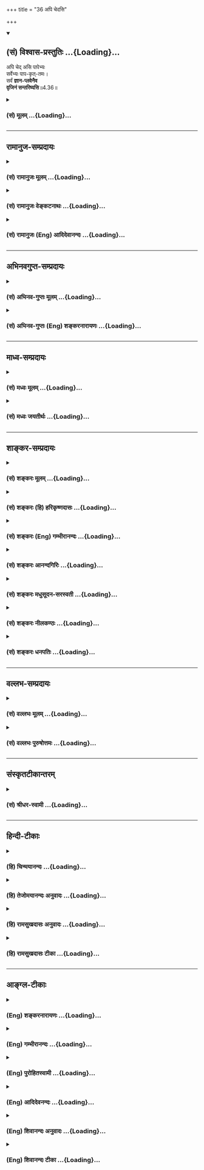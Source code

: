 +++
title = "36 अपि चेदसि"

+++
<div class="js_include" newlevelforh1="2" title="(सं) विश्वास-प्रस्तुतिः" unfilled url="/mahAbhAratam/vyAsaH/shlokashaH/06-bhIShma-parva/03-bhagavad-gItA-parva/saMskRtam/vishvAsa-prastutiH/04_jnAna-yogaH_brahmArp/36_api_chedasi.md">
<details open><summary><h2>(सं) विश्वास-प्रस्तुतिः ...{Loading}...</h2></summary>

अपि चेद् असि पापेभ्यः  
सर्वेभ्यः पाप-कृत्-तमः।  
सर्वं **ज्ञान-प्लवेनैव**  
**वृजिनं सन्तरिष्यसि**॥4.36॥
</details>
</div>
<div class="js_include collapsed" newlevelforh1="3" title="(सं) मूलम्" unfilled url="/mahAbhAratam/vyAsaH/shlokashaH/06-bhIShma-parva/03-bhagavad-gItA-parva/saMskRtam/mUlam/04_jnAna-yogaH_brahmArp/36_api_chedasi.md">
<details><summary><h3>(सं) मूलम् ...{Loading}...</h3></summary>

अपि चेदसि पापेभ्यः सर्वेभ्यः पापकृत्तमः।  
सर्वं ज्ञानप्लवेनैव वृजिनं सन्तरिष्यसि।।4.36।।
</details>
</div>


_________________
## रामानुज-सम्प्रदायः
<div class="js_include collapsed" newlevelforh1="3" title="(सं) रामानुजः मूलम्" unfilled url="/mahAbhAratam/vyAsaH/shlokashaH/06-bhIShma-parva/03-bhagavad-gItA-parva/saMskRtam/rAmAnujaH/mUlam/04_jnAna-yogaH_brahmArp/36_api_chedasi.md">
<details><summary><h3>(सं) रामानुजः मूलम् ...{Loading}...</h3></summary>

।।4.36।। यदि **अपि सर्वेभ्यः पापकृत्तमः असि सर्वं** पूर्वाजितं
**वृजिन**रूपं समुद्रम् आत्मविषयज्ञानरूप**प्लवेन एव संतरिष्यसि।**

</details>
</div>
<div class="js_include collapsed" newlevelforh1="3" title="(सं) रामानुजः वेङ्कटनाथः" unfilled url="/mahAbhAratam/vyAsaH/shlokashaH/06-bhIShma-parva/03-bhagavad-gItA-parva/saMskRtam/rAmAnujaH/venkaTanAthaH/04_jnAna-yogaH_brahmArp/36_api_chedasi.md">
<details><summary><h3>(सं) रामानुजः वेङ्कटनाथः ...{Loading}...</h3></summary>

  
  
।।4.36।। एवं ज्ञानांशस्य प्राधान्यं विपाकानुगुणं कालेकाले वेदनीयत्वलक्षणं
चोक्तम् अथ तस्य विरोधिनिवर्तकत्वरूपं माहात्म्यमुच्यते अपि चेत्
इतिश्लोकेन। चेच्छब्दपर्यायो यदिरपिश्च सहितौ यद्विषयौ तद्विषयावत्रापि
चेदित्येताविति व्यञ्जनाय
यद्यपीत्युक्तम्। पापकृत्तमशब्दप्रतियोगित्वात्पापेभ्य इति शब्दः
पापविशिष्टपुरुषविषयः पापमात्रे वा हेतौ पञ्चमी। ज्ञानप्लवेन
सन्तरिष्यसीत्यनयोः सामर्थ्यात्वृजिनरूपं समुद्रमिति रूपितम्।
समुद्रत्वानुगुणं
सर्वशब्दोक्तमानन्त्यमनादिकालप्रवृत्ततयेत्याद्यभिप्रायेणाहपूर्वार्जितमिति।  
  

</details>
</div>
<div class="js_include collapsed" newlevelforh1="3" title="(सं) रामानुजः (Eng) आदिदेवानन्दः" unfilled url="/mahAbhAratam/vyAsaH/shlokashaH/06-bhIShma-parva/03-bhagavad-gItA-parva/saMskRtam/rAmAnujaH/english/AdidevAnandaH/04_jnAna-yogaH_brahmArp/36_api_chedasi.md">
<details><summary><h3>(सं) रामानुजः (Eng) आदिदेवानन्दः ...{Loading}...</h3></summary>

4.36 Even though you be the most sinful of all sinners, you will completely cross over the sea of sins previoulsy accumulated, with the boat of knowledge concerning the self.

</details>
</div>


_________________
## अभिनवगुप्त-सम्प्रदायः
<div class="js_include collapsed" newlevelforh1="3" title="(सं) अभिनव-गुप्तः मूलम्" unfilled url="/mahAbhAratam/vyAsaH/shlokashaH/06-bhIShma-parva/03-bhagavad-gItA-parva/saMskRtam/abhinava-guptaH/mUlam/04_jnAna-yogaH_brahmArp/36_api_chedasi.md">
<details><summary><h3>(सं) अभिनव-गुप्तः मूलम् ...{Loading}...</h3></summary>

।।4.36 4.37।। सर्वं कर्माखिलम् (श्लो. 433) इति यदुक्तं तत्स्फुटयितुं
प्रथमश्लोकेन अधर्मोऽपि नश्यति इति वदन् सर्वं कर्म इति द्वितीयेन
संस्कारलेशोऽपि नावतिष्ठतीति सूचयन् अखिलम् इति व्याचष्टे अपि चेदिति।
यथेति। सुसमिद्धोऽभ्यासजातप्रतिपत्तिदार्ढ्यबन्धेन +++(K omits सु)+++
ज्ञानाग्निर्भवति यथा तथा प्रयतनीयमिति भावः ।

</details>
</div>
<div class="js_include collapsed" newlevelforh1="3" title="(सं) अभिनव-गुप्तः (Eng) शङ्करनारायणः" unfilled url="/mahAbhAratam/vyAsaH/shlokashaH/06-bhIShma-parva/03-bhagavad-gItA-parva/saMskRtam/abhinava-guptaH/english/shankaranArAyaNaH/04_jnAna-yogaH_brahmArp/36_api_chedasi.md">
<details><summary><h3>(सं) अभिनव-गुप्तः (Eng) शङ्करनारायणः ...{Loading}...</h3></summary>

4.36 See Comment under 4.37

</details>
</div>


_________________
## माध्व-सम्प्रदायः
<div class="js_include collapsed" newlevelforh1="3" title="(सं) मध्वः मूलम्" unfilled url="/mahAbhAratam/vyAsaH/shlokashaH/06-bhIShma-parva/03-bhagavad-gItA-parva/saMskRtam/madhvaH/mUlam/04_jnAna-yogaH_brahmArp/36_api_chedasi.md">
<details><summary><h3>(सं) मध्वः मूलम् ...{Loading}...</h3></summary>

।।4.36।। करणभूतं ज्ञानं स्तौति पुनः श्लोकत्रयेण।

</details>
</div>
<div class="js_include collapsed" newlevelforh1="3" title="(सं) मध्वः जयतीर्थः" unfilled url="/mahAbhAratam/vyAsaH/shlokashaH/06-bhIShma-parva/03-bhagavad-gItA-parva/saMskRtam/madhvaH/jayatIrthaH/04_jnAna-yogaH_brahmArp/36_api_chedasi.md">
<details><summary><h3>(सं) मध्वः जयतीर्थः ...{Loading}...</h3></summary>

।।4.36।। येन 4।35 इति ज्ञानस्यैव निर्देश इति स्थापयन्अपि चेत् इत्यादेः
प्रतिपाद्यमाह **करणे**ति। येनेति करणतया निर्दिष्टमित्यर्थः। श्रेयान्।
4।33 इत्याद्यपेक्षया पुनरिति।

</details>
</div>


_________________
## शाङ्कर-सम्प्रदायः
<div class="js_include collapsed" newlevelforh1="3" title="(सं) शङ्करः मूलम्" unfilled url="/mahAbhAratam/vyAsaH/shlokashaH/06-bhIShma-parva/03-bhagavad-gItA-parva/saMskRtam/shankaraH/mUlam/04_jnAna-yogaH_brahmArp/36_api_chedasi.md">
<details><summary><h3>(सं) शङ्करः मूलम् ...{Loading}...</h3></summary>

।।4.36।। **अपि चेत् असि पापेभ्यः** पाप**कृद्भ्यः** **सर्वेभ्यः** अतिशयेन
पापकृत् **पापकृत्तमः सर्वं ज्ञानप्लवेनैव** ज्ञानमेव प्लवं कृत्वा
**वृजिनं** वृजिनार्णवं पापसमुद्रं **संतरिष्यसि।** धर्मोऽपि इह मुमुक्षोः
पापम् उच्यते।। ज्ञानं कथं नाशयति पापमिति दृष्टान्त उच्यते

</details>
</div>
<div class="js_include collapsed" newlevelforh1="3" title="(सं) शङ्करः (हि) हरिकृष्णदासः" unfilled url="/mahAbhAratam/vyAsaH/shlokashaH/06-bhIShma-parva/03-bhagavad-gItA-parva/saMskRtam/shankaraH/hindI/harikRShNadAsaH/04_jnAna-yogaH_brahmArp/36_api_chedasi.md">
<details><summary><h3>(सं) शङ्करः (हि) हरिकृष्णदासः ...{Loading}...</h3></summary>

।।4.36।। इस ज्ञान का माहात्म्य क्या है ( सो सुन ) यदि तू पाप करने वाले सब
पापियों से अधिक पाप करनेवाला अति पापी भी है तो भी ज्ञानरूप नौका द्वारा
अर्थात् ज्ञान को ही नौका बनाकर समस्त पापरूप समुद्रसे अच्छी तरह पार उतर
जायगा। यहाँ मुमुक्षु के लिये धर्म भी पाप ही कहा जाता है।

</details>
</div>
<div class="js_include collapsed" newlevelforh1="3" title="(सं) शङ्करः (Eng) गम्भीरानन्दः" unfilled url="/mahAbhAratam/vyAsaH/shlokashaH/06-bhIShma-parva/03-bhagavad-gItA-parva/saMskRtam/shankaraH/english/gambhIrAnandaH/04_jnAna-yogaH_brahmArp/36_api_chedasi.md">
<details><summary><h3>(सं) शङ्करः (Eng) गम्भीरानन्दः ...{Loading}...</h3></summary>

4.36 Api cet asi, even if you be; papa-krt-tamah, the worst sinner,
extremely sinful; sarvhyah, among all; paphyah, the sinners (papa, lit.
sin, means here sinner) ; still santarisyasi, you will cross over;
sarvam, all; the vrjinam, wickedness, the ocean of wickedness, sin;
\[Ast. reads papa-samudram, (ocean of sin) in place of papam.-Tr.\]
jnana-plavena eva, with the raft of Knowledge alone, by using Knowledge
alone as a float. Here \[Here, in the scriptures imparting spiritual
instructions.\], righteousness (formal religious observance), too, is
said to be an evil in the case of one aspiring for Liberation. How
Knowledge destroys sin is being told with the help of an illustration:

</details>
</div>
<div class="js_include collapsed" newlevelforh1="3" title="(सं) शङ्करः आनन्दगिरिः" unfilled url="/mahAbhAratam/vyAsaH/shlokashaH/06-bhIShma-parva/03-bhagavad-gItA-parva/saMskRtam/shankaraH/AnandagiriH/04_jnAna-yogaH_brahmArp/36_api_chedasi.md">
<details><summary><h3>(सं) शङ्करः आनन्दगिरिः ...{Loading}...</h3></summary>

।।4.36।। ज्ञानस्य प्रकारान्तरेण प्रशंसां प्रस्तौति **किञ्चेति।**
पापकारिभ्यः सर्वेभ्यः सकाशादतिशयेन पापकारित्वमेकस्मिन्नसंभावितमपि
ज्ञानमाहात्म्यप्रसिद्ध्यर्थमङ्गीकृत्य ब्रवीति **अपिचेदिति।**
ब्रह्मात्मैक्यज्ञानस्य सर्वपापनिवर्तकत्वेन माहात्म्यमिदानीं प्रकटयति
**सर्वमिति।** अधर्मे निवृत्तेऽपि धर्मप्रतिबन्धाज्ज्ञानवतोऽपि मोक्षः
संभवतीत्याशङ्क्याह **धर्मोऽपीति।** इहेत्यध्यात्मशास्त्रं गृह्यते।

</details>
</div>
<div class="js_include collapsed" newlevelforh1="3" title="(सं) शङ्करः मधुसूदन-सरस्वती" unfilled url="/mahAbhAratam/vyAsaH/shlokashaH/06-bhIShma-parva/03-bhagavad-gItA-parva/saMskRtam/shankaraH/madhusUdana-sarasvatI/04_jnAna-yogaH_brahmArp/36_api_chedasi.md">
<details><summary><h3>(सं) शङ्करः मधुसूदन-सरस्वती ...{Loading}...</h3></summary>

।।4.36।। किंच शृणु ज्ञानस्य माहात्म्यम्
अपिचेदित्यसंभाविताभ्युपगमप्रदर्शनार्थौ निपातौ। यद्यप्ययमर्थो न संभवत्येव
तथापि ज्ञानफलकथनायाभ्युपेत्योच्यते। यद्यपि त्वं पापकारिभ्यः
सर्वेभ्योऽप्यतिशयेन पापकारी पापकृत्तमः स्यास्तथापि सर्वं वृजिनं पापम्
अतिदुस्तरत्वेनार्णवसदृशं ज्ञानप्लवेनैव नान्येन ज्ञानमेव प्लवं पोतं
कृत्वा संतरिष्यसि सम्यगनायासेन पुनरावृत्तिवर्जितत्वेन च
तरिष्यस्यतिक्रमिष्यसि। वृजिनशब्देनात्र धर्माधर्मरूपं कर्म
संसारफलममिभिप्रेतं मुमुक्षोः पापवत्पुण्यस्याप्यनिष्टवात्।

</details>
</div>
<div class="js_include collapsed" newlevelforh1="3" title="(सं) शङ्करः नीलकण्ठः" unfilled url="/mahAbhAratam/vyAsaH/shlokashaH/06-bhIShma-parva/03-bhagavad-gItA-parva/saMskRtam/shankaraH/nIlakaNThaH/04_jnAna-yogaH_brahmArp/36_api_chedasi.md">
<details><summary><h3>(सं) शङ्करः नीलकण्ठः ...{Loading}...</h3></summary>

।।4.36।।**अपि चेदिति।** वृजिनं वृजिनार्णवम्। धर्मोपीह मुमुक्षोः
पापमित्युच्यते।

</details>
</div>
<div class="js_include collapsed" newlevelforh1="3" title="(सं) शङ्करः धनपतिः" unfilled url="/mahAbhAratam/vyAsaH/shlokashaH/06-bhIShma-parva/03-bhagavad-gItA-parva/saMskRtam/shankaraH/dhanapatiH/04_jnAna-yogaH_brahmArp/36_api_chedasi.md">
<details><summary><h3>(सं) शङ्करः धनपतिः ...{Loading}...</h3></summary>

।।4.36।। किंच न केवलमेतावदेव किंत्वन्यज्ज्ञानमाहात्म्यमपि श्रृण्वित्याह
**अपिचेदिति।** असंभाविताभ्युपगमार्थं निपातद्वयम्। यदिचेत्त्वं सर्वेभ्यः
पापकृद्यभोऽतिशयेन पापकृदसि तथापि ज्ञानमेव प्लवं पोतं तरणसाधनं कृत्वा
वृजिनार्णवं धर्माधर्मरुपदुःखसमुद्रं तरिष्यसि। मुमुक्षुं प्रति
पुण्यस्यापि वृजिनरुपत्वात्। तथाच श्रुतिःतथा सयोऽहमां वेद न ह वै तस्य
केनच न कर्मणा लोको मीयते न स्तेयेन न भ्रूणहत्यया न साधुना कर्मणा भूयान्
भवति नो एवासाधुना कनीयान् त्रिशीर्षाणं
त्वाष्ट्रमहनमरुन्मुखान्यतीन्सालावृकेभ्यः प्रायच्छम् इत्याद्या।

</details>
</div>


_________________
## वल्लभ-सम्प्रदायः
<div class="js_include collapsed" newlevelforh1="3" title="(सं) वल्लभः मूलम्" unfilled url="/mahAbhAratam/vyAsaH/shlokashaH/06-bhIShma-parva/03-bhagavad-gItA-parva/saMskRtam/vallabhaH/mUlam/04_jnAna-yogaH_brahmArp/36_api_chedasi.md">
<details><summary><h3>(सं) वल्लभः मूलम् ...{Loading}...</h3></summary>

।।4.36।। किञ्च अपि चेदिति। स्पष्टार्थः।

</details>
</div>
<div class="js_include collapsed" newlevelforh1="3" title="(सं) वल्लभः पुरुषोत्तमः" unfilled url="/mahAbhAratam/vyAsaH/shlokashaH/06-bhIShma-parva/03-bhagavad-gItA-parva/saMskRtam/vallabhaH/puruShottamaH/04_jnAna-yogaH_brahmArp/36_api_chedasi.md">
<details><summary><h3>(सं) वल्लभः पुरुषोत्तमः ...{Loading}...</h3></summary>

  
  
।।4.36।। तथा चायं भावः भगवताऽग्रे पुष्टिमार्गरीत्योपदेशेन स्वानुभवः
कारणीयस्तदुपदेशयोग्यार्थं सर्वत्र भगवद्भावात्मकज्ञानरूपः संस्कारः
कर्त्तव्यः स च साक्षात्स्वोपदेशेऽग्रे कार्यविलम्बः स्यादिति
ज्ञानवाक्यानुसारेण स्वरूपपापार्थमुद्यतस्तद्भोगं विना किं ज्ञानेन स्यात्
इत्यत आह अपीति। क्षत्ति्रयाणां त्वयं धर्म एव अपि चेत् यदि पापेभ्यः
सर्वेभ्यः पापकृद्भ्यः सर्वेभ्यः पापकृत्तमः पापकृन्मुख्योऽसि तथापि
ज्ञानप्लवेनैव ज्ञानरूपोडुपेन तरणसाधनेन सर्वं वृजिनं पापं सर्वं पापं
सर्वपदेनार्णवरूपं सन्तरिष्यसि सम्यक्प्रकारेणानायासेन तरिष्यसि
पापविनिर्मुक्तो भविष्यसीत्यर्थः।  
  

</details>
</div>


_________________
## संस्कृतटीकान्तरम्
<div class="js_include collapsed" newlevelforh1="3" title="(सं) श्रीधर-स्वामी" unfilled url="/mahAbhAratam/vyAsaH/shlokashaH/06-bhIShma-parva/03-bhagavad-gItA-parva/saMskRtam/shrIdhara-svAmI/04_jnAna-yogaH_brahmArp/36_api_chedasi.md">
<details><summary><h3>(सं) श्रीधर-स्वामी ...{Loading}...</h3></summary>

।।4.36।। किंच **अपिचेदिति।** सर्वेभ्यः पापकारिभ्यो यद्यप्यतिशयेन पापकारी
त्वमसि तथापि सर्वं पापसमुद्रं ज्ञानपोतेनैव सम्यगनायासेन तरिष्यसि।

</details>
</div>


_________________
## हिन्दी-टीकाः
<div class="js_include collapsed" newlevelforh1="3" title="(हि) चिन्मयानन्दः" unfilled url="/mahAbhAratam/vyAsaH/shlokashaH/06-bhIShma-parva/03-bhagavad-gItA-parva/hindI/chinmayAnandaH/04_jnAna-yogaH_brahmArp/36_api_chedasi.md">
<details><summary><h3>(हि) चिन्मयानन्दः ...{Loading}...</h3></summary>

।।4.36।। यद्यपि भगवान् श्रीकृष्ण ने अर्जुन को आत्मसाक्षात्कार का आश्वासन
दिया था किन्तु वह अनुभव इतना भव्य और उच्चकोटि का था कि अर्जुन को स्वयं
पर विश्वास नहीं हो रहा था। उसकी स्वयं के विषय में यह धारणा थी कि वह इस
अनुभव को प्राप्त करने के योग्य नहीं था। जिस किसी विवेकी पुरुष को अपने
अवगुणों का भान है उसके मन में ऐसी शंका आ सकती है। वेदान्त ऐसा दर्शन नहीं
है कि वह निष्ठुरहृदय होकर पापियों को ज्ञानार्जन से वंचित रखे। वेदान्त इस
धारणा में विश्वास नहीं रखता कि कोई व्यक्ति पतित है और वह हीन योनियों में
सदा भटकता रहेगा तथा उस पतित व्यक्ति का उद्धार केवल तभी होगा जब वह
वेदान्त मंदिर में प्रवेश करेगा अत्यन्त सहिष्णु वेदान्त दर्शन केवल सत्य
की और केवल सत्य की ही घोषणा करता है। सर्वव्यापी दिव्य तत्त्व सर्वत्र
व्यक्त हो रहा है और इसलिये कोई भी पापी व्यक्ति ऐसा नहीं है जो स्वप्रयत्न
से अपने जन्मसिद्ध पूर्णत्व के अधिकार को प्राप्त न कर सके। गीता मानव मात्र
के लिये लिखा गया एक जीवन शास्त्र है और उसकी सार्वभौमिकता इस श्लोक में
स्पष्ट दृष्टिगोचर होती है। गीता का आश्वासन है कि अत्यन्त पापी पुरुष भी
वर्तमान जीवन की परिच्छिन्नताओं तथा दुखदायी अवगुणों को तैर कर पूर्णत्व के
तट पर ज्ञान नौका के द्वारा पहुँच सकता है। मनुष्य के पूर्णत्व प्राप्ति का
यह अधिकार विश्व के किसी भी धर्मग्रन्थ में इतने स्पष्ट रूप से उल्लिखित
नहीं है। यह पहचान कर कि जीव का वास्तविक स्वरूप पूर्ण परमात्मा से भिन्न
नहीं है तथा तत्पश्चात् आत्मरूप में रहने को ही सम्यक् ज्ञान कहते हैं।
अपने पारमार्थिक आनन्दस्वरूप को पहचान लेने पर वैषयिक सुख हमें प्रलोभित
नहीं कर सकते और न पापपूर्ण जीवन में हमें खींच सकते हैं। बड़े ही सुन्दर
शब्दों में यहां कहा गया है ज्ञान नौका द्वारा तुम सम्पूर्ण पापों को तर
जाओगे। किस प्रकार यह ज्ञान पापों को नष्ट करता है एक दृष्टान्त के द्वारा
इसका उत्तर देते हुए भगवान् कहते हैं

</details>
</div>
<div class="js_include collapsed" newlevelforh1="3" title="(हि) तेजोमयानन्दः अनुवादः" unfilled url="/mahAbhAratam/vyAsaH/shlokashaH/06-bhIShma-parva/03-bhagavad-gItA-parva/hindI/tejomayAnandaH/anuvAdaH/04_jnAna-yogaH_brahmArp/36_api_chedasi.md">
<details><summary><h3>(हि) तेजोमयानन्दः अनुवादः ...{Loading}...</h3></summary>

।।4.36।। यदि तुम सब पापियों से भी अधिक पाप करने वाले हो, तो भी
ज्ञानरूपी नौका द्वारा, निश्चय ही सम्पूर्ण पापों का तुम संतरण कर जाओगे।।

</details>
</div>
<div class="js_include collapsed" newlevelforh1="3" title="(हि) रामसुखदासः अनुवादः" unfilled url="/mahAbhAratam/vyAsaH/shlokashaH/06-bhIShma-parva/03-bhagavad-gItA-parva/hindI/rAmasukhadAsaH/anuvAdaH/04_jnAna-yogaH_brahmArp/36_api_chedasi.md">
<details><summary><h3>(हि) रामसुखदासः अनुवादः ...{Loading}...</h3></summary>

।।4.36।। अगर तू सब पापियोंसे भी अधिक पापी है, तो भी तू ज्ञानरूपी नौकाके
द्वारा निःसन्देह सम्पूर्ण पापसमुद्रसे अच्छी तरह तर जायगा।

</details>
</div>
<div class="js_include collapsed" newlevelforh1="3" title="(हि) रामसुखदासः टीका" unfilled url="/mahAbhAratam/vyAsaH/shlokashaH/06-bhIShma-parva/03-bhagavad-gItA-parva/hindI/rAmasukhadAsaH/TIkA/04_jnAna-yogaH_brahmArp/36_api_chedasi.md">
<details><summary><h3>(हि) रामसुखदासः टीका ...{Loading}...</h3></summary>

।।4.36।।***व्याख्या--*'अपि चेदसि पापेभ्यः सर्वेभ्यः पापकृत्तमः'--**पाप
करनेवालोंकी तीन श्रेणियाँ होती हैं (1) 'पापकृत्' अर्थात् पाप करनेवाला,
(2) 'पापकृत्तर' अर्थात् दो पापियोंमें एकसे अधिक पाप करनेवाला और (3)
'पापकृत्तम' अर्थात् सम्पूर्ण पापियोंमें सबसे अधिक पाप करनेवाला। यहाँ
**'पापकृत्तमः'** पदका प्रयोग करके भगवान् कहते हैं कि अगर तू सम्पूर्ण
पापियोंमें भी अत्यन्त पाप करनेवाला है, तो भी तत्त्वज्ञानसे तू सम्पूर्ण
पापोंसे तर सकता है। भगवान्का यह कथन बहुत आश्वासन देनेवाला है। तात्पर्य यह
है कि जो पापोंका त्याग करके साधनमें लगा हुआ है, उसका तो कहना ही क्या है!
पर जिसने पहले बहुत पाप किये हों, उसको भी जिज्ञासा जाग्रत् होनेके बाद
अपने उद्धारके विषयमें कभी निराश नहीं होना चाहिये। कारण कि पापी-से-पापी
मनुष्य भी यदि चाहे तो इसी जन्ममें अभी अपना कल्याण कर सकता है। पुराने पाप
उतने बाधक नहीं होते, जितने वर्तमानके पाप बाधक होते हैं। अगर मनुष्य
वर्तमानमें पाप करना छोड़ दे और निश्चय कर ले कि अब मैं कभी पाप नहीं
करूँगा और केवल तत्त्वज्ञानको प्राप्त करूँगा, तो उसके पापोंका नाश होते
देरी नहीं लगती। यदि कहीं सौ वर्षोंसे घना अँधेरा छाया हो और वहाँ दीपक जला
दिया जाय, तो उस अँधेरेको दूर करके प्रकाश करनेमें दीपकको सौ वर्ष नहीं
लगते, प्रत्युत दीपक जलाते ही तत्काल अँधेरा मिट जाता है। इसी तरह
तत्त्वज्ञान होते ही पहले किये गये सम्पूर्ण पाप तत्काल नष्ट हो जाते
हैं।**'चेत्'--**(यदि) पद देनेका तात्पर्य यह है कि प्रायः ऐसे पापी मनुष्य
परमात्मामें नहीं लगते; परन्तु वे परमात्मामें लग नहीं सकते--ऐसी बात नहीं
है। किसी महापुरुषके सङ्गसे अथवा किसी घटना, परिस्थिति, वातावरण आदिके
प्रभावसे यदि उनका ऐसा दृढ़ निश्चय हो जाय कि अब परमात्मतत्त्वका ज्ञान
प्राप्त करना ही है, तो वे भी सम्पूर्ण पापसमुद्रसे भलीभाँति तर जाते
हैं। नवें अध्यायके तीसवें-इकतीसवें श्लोकोंमें भी भगवान् ऐसी ही बात
अनन्यभावसे अपना भजन करनेवालेके लिये कही है कि महान् दुराचारी मनुष्य भी
अगर यह निश्चय कर ले कि अब मैं भगवान्का भजन ही करूँगा, तो उसका भी बहुत
जल्दी कल्याण हो जाता है।

</details>
</div>


_________________
## आङ्ग्ल-टीकाः
<div class="js_include collapsed" newlevelforh1="3" title="(Eng) शङ्करनारायणः" unfilled url="/mahAbhAratam/vyAsaH/shlokashaH/06-bhIShma-parva/03-bhagavad-gItA-parva/english/shankaranArAyaNaH/04_jnAna-yogaH_brahmArp/36_api_chedasi.md">
<details><summary><h3>(Eng) शङ्करनारायणः ...{Loading}...</h3></summary>

4.36. Even if you are the highest sinner amongst all sinners, you shall cross over \[the ocean of\] all the sin just by the boat of knowledge.

</details>
</div>
<div class="js_include collapsed" newlevelforh1="3" title="(Eng) गम्भीरानन्दः" unfilled url="/mahAbhAratam/vyAsaH/shlokashaH/06-bhIShma-parva/03-bhagavad-gItA-parva/english/gambhIrAnandaH/04_jnAna-yogaH_brahmArp/36_api_chedasi.md">
<details><summary><h3>(Eng) गम्भीरानन्दः ...{Loading}...</h3></summary>

4.36 Even if you be the worst sinner among all sinners, still you will cross over all the wickedness with the raft of Knowledge alone.

</details>
</div>
<div class="js_include collapsed" newlevelforh1="3" title="(Eng) पुरोहितस्वामी" unfilled url="/mahAbhAratam/vyAsaH/shlokashaH/06-bhIShma-parva/03-bhagavad-gItA-parva/english/purohitasvAmI/04_jnAna-yogaH_brahmArp/36_api_chedasi.md">
<details><summary><h3>(Eng) पुरोहितस्वामी ...{Loading}...</h3></summary>

4.36 Be thou the greatest of sinners, yet thou shalt cross over all sin by the ferryboat of wisdom.

</details>
</div>
<div class="js_include collapsed" newlevelforh1="3" title="(Eng) आदिदेवनन्दः" unfilled url="/mahAbhAratam/vyAsaH/shlokashaH/06-bhIShma-parva/03-bhagavad-gItA-parva/english/AdidevanandaH/04_jnAna-yogaH_brahmArp/36_api_chedasi.md">
<details><summary><h3>(Eng) आदिदेवनन्दः ...{Loading}...</h3></summary>

4.36 Even if you be the most sinful of all sinners, you will cross over all sins by the boat of knowledge alone.

</details>
</div>
<div class="js_include collapsed" newlevelforh1="3" title="(Eng) शिवानन्दः अनुवादः" unfilled url="/mahAbhAratam/vyAsaH/shlokashaH/06-bhIShma-parva/03-bhagavad-gItA-parva/english/shivAnandaH/anuvAdaH/04_jnAna-yogaH_brahmArp/36_api_chedasi.md">
<details><summary><h3>(Eng) शिवानन्दः अनुवादः ...{Loading}...</h3></summary>

4.36 Even if thou art the most sinful of all sinners, yet thou shalt verily cross all sins by the raft of knowledge.

</details>
</div>
<div class="js_include collapsed" newlevelforh1="3" title="(Eng) शिवानन्दः टीका" unfilled url="/mahAbhAratam/vyAsaH/shlokashaH/06-bhIShma-parva/03-bhagavad-gItA-parva/english/shivAnandaH/TIkA/04_jnAna-yogaH_brahmArp/36_api_chedasi.md">
<details><summary><h3>(Eng) शिवानन्दः टीका ...{Loading}...</h3></summary>

4.36 अपि even; चेत् if; असि (thou) art; पापेभ्यः than sinners; सर्वेभ्यः
(than) all; पापकृत्तमः most sinful; सर्वम् all; ज्ञानप्लवेन by the raft of knowledge; एव alone; वृजिनम् sin; सन्तरिष्यसि (thou) shalt cross.Commentary You can cross the ocean of sin with the boat of the knowledge of the Self. (Cf.IX.30)

</details>
</div>

